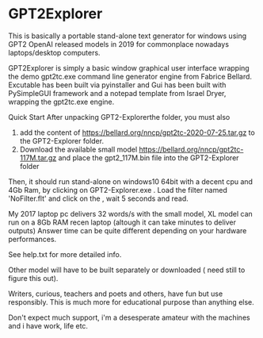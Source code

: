 # GPT2Explorer
This is basically a portable stand-alone text generator for windows using GPT2 OpenAI released models in 2019 for commonplace nowadays laptops/desktop computers.

GPT2Explorer is simply a basic window graphical user interface wrapping the demo gpt2tc.exe command line generator engine from Fabrice Bellard. 
Excutable has been built via pyinstaller and Gui has been built with PySimpleGUI framework and a notepad template from Israel Dryer, wrapping the gpt2tc.exe engine.

Quick Start
After unpacking GPT2-Explorerthe folder, you must also 
  1. add the content of https://bellard.org/nncp/gpt2tc-2020-07-25.tar.gz to the GPT2-Explorer folder.
  2. Download the available small model https://bellard.org/nncp/gpt2tc-117M.tar.gz and place the gpt2_117M.bin file into the GPT2-Explorer folder

Then, it should run stand-alone on windows10 64bit with a decent cpu and 4Gb Ram, by clicking on GPT2-Explorer.exe .
Load the filter named 'NoFilter.flt' and click on the <Generate button>, wait 5 seconds and read.

My 2017 laptop pc delivers 32 words/s with the small model, XL model can run on a 8Gb RAM recen laptop (altough it can take minutes to deliver outputs)
Answer time can be quite different depending on your hardware performances.

See help.txt for more detailed info.

Other model will have to be built separately or downloaded ( need still to figure this out).

Writers, curious, teachers and poets and others, have fun but use responsibly.
This is much more for educational purpose than anything else.

Don't expect much support, i'm a desesperate amateur with the machines and i have work, life etc.


